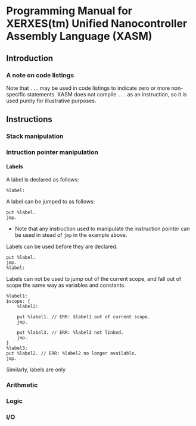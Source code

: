 # Programming Manual for XERXES(tm) Unified Nanocontroller Assembly Language (XASM)
## Introduction
### A note on code listings
Note that `...` may be used in code listings to indicate zero or more non-specific statements. XASM does not compile `...` as an instruction, so it is used purely for illustrative purposes.

## Instructions
### Stack manipulation

### Intruction pointer manipulation

#### Labels
A label is declared as follows:
```
%label:
```
A label can be jumped to as follows:
```
put %label.
jmp.
```
* Note that any instruction used to manipulate the instruction pointer can be used in stead of `jmp` in the example above.

Labels can be used before they are declared.
```
put %label.
jmp.
%label:
```

Labels can not be used to jump out of the current scope, and fall out of scope the same way as variables and constants.
```
%label1:
$scope: {
	%label2:

	put %label1. // ERR: $label1 out of current scope.
	jmp.

	put %label3. // ERR: %label3 not linked.
	jmp.
}
%label3:
put %label2. // ERR: %label2 no longer available.
jmp.
```

Similarly, labels are only

### Arithmetic

### Logic

### I/O
